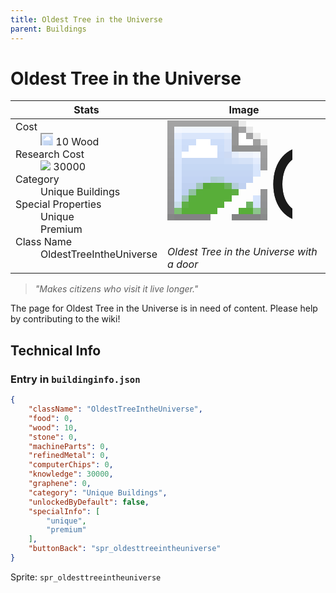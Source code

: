 ```yaml
---
title: Oldest Tree in the Universe
parent: Buildings
---
```

# Oldest Tree in the Universe

[//]: # (Pre-generated content)
<table><thead><tr><th>Stats</th><th>Image</th></tr></thead><tbody><tr><td><dl><dt>Cost</dt><dd><div class="resource-icon"><img style="object-position: -637px -751px;" src="https://tfe2-wiki.github.io/assets/sprites.png"></div> 10 Wood</dd><dt>Research Cost</dt><dd><img style="object-position: -268px -522px;" src="https://tfe2-wiki.github.io/assets/sprites.png"> 30000</dd><dt>Category</dt><dd>Unique Buildings</dd><dt>Special Properties</dt><dd>Unique<br>Premium</dd><dt>Class Name</dt><dd>OldestTreeIntheUniverse</dd></dl></td><td><style>.building-image {width: 200px;height: 200px;overflow: hidden;position: relative;}.building-image img {image-rendering: pixelated;object-fit: none;transform: scale(10);transform-origin: left top;position: absolute;left: 0;top: 0;}.resource-image {width: 200px;height: 200px;overflow: hidden;position: relative;}.resource-image img {image-rendering: pixelated;object-fit: none;transform: scale(20);transform-origin: left top;position: absolute;left: 0;top: 0;}.building-icon {width: 20px;height: 20px;overflow: hidden;position: relative;display: inline-block;}.building-icon img {image-rendering: pixelated;object-fit: none;transform: scale(1);transform-origin: left top;position: absolute;left: 0;top: 0;}.resource-icon {width: 20px;height: 20px;overflow: hidden;position: relative;display: inline-block;}.resource-icon img {image-rendering: pixelated;object-fit: none;transform: scale(2);transform-origin: left top;position: absolute;left: 0;top: 0;}</style><div class="building-image"><img style="object-position: -783px -969px;" src="https://tfe2-wiki.github.io/assets/sprites.png" alt="Oldest Tree in the Universe Back"><img style="object-position: -805px -969px;" src="https://tfe2-wiki.github.io/assets/sprites.png" alt="Oldest Tree in the Universe"></div><i>Oldest Tree in the Universe with a door</i></td></tr></tbody></table><blockquote><i>"Makes citizens who visit it live longer."</i></blockquote>

The page for Oldest Tree in the Universe is in need of content. Please help by contributing to the wiki!

## Technical Info
### Entry in `buildinginfo.json`

```json
{
    "className": "OldestTreeIntheUniverse",
    "food": 0,
    "wood": 10,
    "stone": 0,
    "machineParts": 0,
    "refinedMetal": 0,
    "computerChips": 0,
    "knowledge": 30000,
    "graphene": 0,
    "category": "Unique Buildings",
    "unlockedByDefault": false,
    "specialInfo": [
        "unique",
        "premium"
    ],
    "buttonBack": "spr_oldesttreeintheuniverse"
}
```

Sprite: `spr_oldesttreeintheuniverse`

